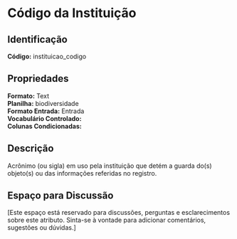 # Código da Instituição

## Identificação
**Código:** instituicao_codigo

## Propriedades
**Formato:** Text  
**Planilha:** biodiversidade  
**Formato Entrada:** Entrada  
**Vocabulário Controlado:**   
**Colunas Condicionadas:**   

## Descrição
Acrônimo (ou sigla) em uso pela instituição que detém a guarda do(s) objeto(s) ou das informações referidas no registro.

## Espaço para Discussão
[Este espaço está reservado para discussões, perguntas e esclarecimentos sobre este atributo. Sinta-se à vontade para adicionar comentários, sugestões ou dúvidas.]
